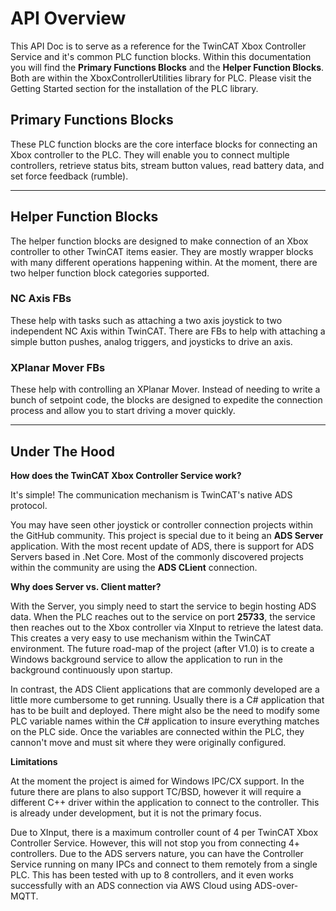 
# API Overview

This API Doc is to serve as a reference for the TwinCAT Xbox Controller Service and it's common PLC function blocks. Within this documentation you will find the **Primary Functions Blocks** and the **Helper Function Blocks**. Both are within the XboxControllerUtilities library for PLC. Please visit the Getting Started section for the installation of the PLC library.

## Primary Functions Blocks

These PLC function blocks are the core interface blocks for connecting an Xbox controller to the PLC. They will enable you to connect multiple controllers, retrieve status bits, stream button values, read battery data, and set force feedback (rumble).

---

## Helper Function Blocks

The helper function blocks are designed to make connection of an Xbox controller to other TwinCAT items easier. They are mostly wrapper blocks with many different operations happening within. At the moment, there are two helper function block categories supported.

### NC Axis FBs

These help with tasks such as attaching a two axis joystick to two independent NC Axis within TwinCAT. There are FBs to help with attaching a simple button pushes, analog triggers, and joysticks to drive an axis.

### XPlanar Mover FBs

These help with controlling an XPlanar Mover. Instead of needing to write a bunch of setpoint code, the blocks are designed to expedite the connection process and allow you to start driving a mover quickly.

---

## Under The Hood

**How does the TwinCAT Xbox Controller Service work?**

It's simple! The communication mechanism is TwinCAT's native ADS protocol. 

You may have seen other joystick or controller connection projects within the GitHub community. This project is special due to it being an **ADS Server** application. With the most recent update of ADS, there is support for ADS Servers based in .Net Core. Most of the commonly discovered projects within the community are using the **ADS CLient** connection.

**Why does Server vs. Client matter?**

With the Server, you simply need to start the service to begin hosting ADS data. When the PLC reaches out to the service on port **25733**, the service then reaches out to the Xbox controller via XInput to retrieve the latest data. This creates a very easy to use mechanism within the TwinCAT environment. The future road-map of the project (after V1.0) is to create a Windows background service to allow the application to run in the background continuously upon startup. 

In contrast, the ADS Client applications that are commonly developed are a little more cumbersome to get running. Usually there is a C# application that has to be built and deployed. There might also be the need to modify some PLC variable names within the C# application to insure everything matches on the PLC side. Once the variables are connected within the PLC, they cannon't move and must sit where they were originally configured.

**Limitations**

At the moment the project is aimed for Windows IPC/CX support. In the future there are plans to also support TC/BSD, however it will require a different C++ driver within the application to connect to the controller. This is already under development, but it is not the primary focus.

Due to XInput, there is a maximum controller count of 4 per TwinCAT Xbox Controller Service. However, this will not stop you from connecting 4+ controllers. Due to the ADS servers nature, you can have the Controller Service running on many IPCs and connect to them remotely from a single PLC. This has been tested with up to 8 controllers, and it even works successfully with an ADS connection via AWS Cloud using ADS-over-MQTT.